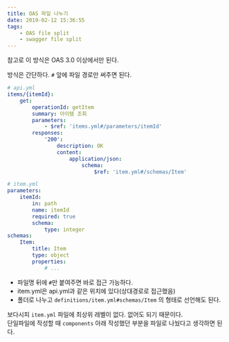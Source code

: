 ```yaml
---
title: OAS 파일 나누기
date: 2019-02-12 15:36:55
tags:
    - OAS file split
    - swagger file split
---
```


참고로 이 방식은 OAS 3.0 이상에서만 된다.  

방식은 간단하다. `#` 앞에 파일 경로만 써주면 된다.  

```yml
# api.yml
items/{itemId}:
    get:
        operationId: getItem
        summary: 아이템 조회
        parameters:
            - $ref: 'items.yml#/parameters/itemId'
        responses:
            '200':
                description: OK
                content:
                    application/json:
                        schema:
                            $ref: 'item.yml#/schemas/Item'

# item.yml
parameters:
    itemId:
        in: path
        name: itemId
        required: true
        schema:
            type: integer
schemas:
    Item:
        title: Item
        type: object
        properties:
            # ...
```

- 파일명 뒤에 `#`만 붙여주면 바로 접근 가능하다.  
- item.yml은 api.yml과 같은 위치에 있다(상대경로로 접근했음)  
- 폴더로 나누고 `definitions/item.yml#schemas/Item` 의 형태로 선언해도 된다.  

보다시피 `item.yml` 파일에 최상위 레벨이 없다. 없어도 되기 때문이다.  
단일파일에 작성할 때 `components` 아래 작성했던 부분을 파일로 나눴다고 생각하면 된다.  

<!-- more -->